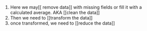 1. Here we may[[ remove data]] with missing fields or fill it with a calculated average. AKA [[clean the data]]
2. Then we need to [[transform the data]]
3. once transformed, we need to [[reduce the data]]

